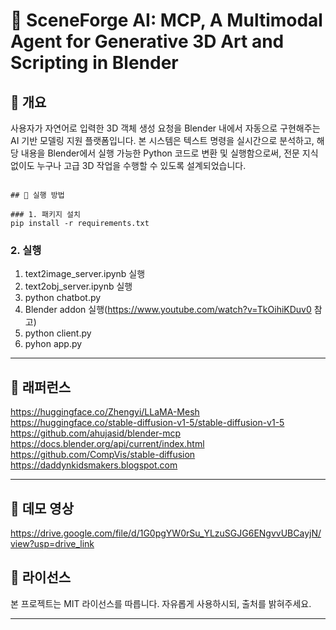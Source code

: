 # 🤖 SceneForge AI: MCP, A Multimodal Agent for Generative 3D Art and Scripting in Blender 

## 📌 개요
사용자가 자연어로 입력한 3D 객체 생성 요청을 Blender 내에서 자동으로 구현해주는 AI 기반 모델링 지원 플랫폼입니다. 
본 시스템은 텍스트 명령을 실시간으로 분석하고, 해당 내용을 Blender에서 실행 가능한 Python 코드로 변환 및 실행함으로써, 
전문 지식 없이도 누구나 고급 3D 작업을 수행할 수 있도록 설계되었습니다.

```

## 🚀 실행 방법

### 1. 패키지 설치
pip install -r requirements.txt
```

### 2. 실행

1. text2image_server.ipynb 실행
2. text2obj_server.ipynb 실행
3. python chatbot.py
4. Blender addon 실행(https://www.youtube.com/watch?v=TkOihiKDuv0 참고)
5. python client.py
6. pyhon app.py
---

## 🔗 래퍼런스
 https://huggingface.co/Zhengyi/LLaMA-Mesh
 https://huggingface.co/stable-diffusion-v1-5/stable-diffusion-v1-5
 https://github.com/ahujasid/blender-mcp
 https://docs.blender.org/api/current/index.html
 https://github.com/CompVis/stable-diffusion
 https://daddynkidsmakers.blogspot.com

---

## 🎥 데모 영상
https://drive.google.com/file/d/1G0pgYW0rSu_YLzuSGJG6ENgvvUBCayjN/view?usp=drive_link


## 📜 라이선스
본 프로젝트는 MIT 라이선스를 따릅니다. 자유롭게 사용하시되, 출처를 밝혀주세요.

---
